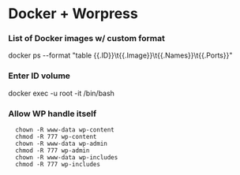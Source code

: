 # Docker + Worpress

### List of Docker images w/ custom format
  docker ps --format "table {{.ID}}\t{{.Image}}\t{{.Names}}\t{{.Ports}}"

### Enter ID volume
  docker exec -u root -it <id> /bin/bash

### Allow WP handle itself
  ```
    chown -R www-data wp-content
    chmod -R 777 wp-content
    chown -R www-data wp-admin
    chmod -R 777 wp-admin
    chown -R www-data wp-includes
    chmod -R 777 wp-includes
  ```
